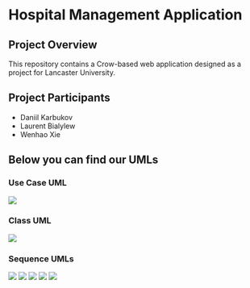 # Hospital Management Application

## Project Overview

This repository contains a Crow-based web application designed as a project for Lancaster University.

## Project Participants
* Daniil Karbukov
* Laurent Bialylew
* Wenhao Xie

## Below you can find our UMLs

### Use Case UML

![](https://github.com/LegendaryLoona/Lancaster2ndproject/blob/main/Use%20case%20diagram.png)

### Class UML

![](https://github.com/LegendaryLoona/Lancaster2ndproject/blob/main/Class%20diagram.png)

### Sequence UMLs

![](https://github.com/LegendaryLoona/Lancaster2ndproject/blob/main/Sequence%20diagram%20for%20creating%20doctor%20profiles.png)
![](https://github.com/LegendaryLoona/Lancaster2ndproject/blob/main/Sequence%20diagram%20for%20managing%20profiles%20or%20appointments.png)
![](https://github.com/LegendaryLoona/Lancaster2ndproject/blob/main/Sequence%20diagram%20for%20registering%20patients.png)
![](https://github.com/LegendaryLoona/Lancaster2ndproject/blob/main/Sequence%20diagram%20for%20viewing%20list%20of%20appointments.png)
![](https://github.com/LegendaryLoona/Lancaster2ndproject/blob/main/Sequence%20diagram%20for%20booking%20appointments.png)
